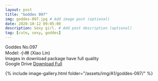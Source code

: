 ```yaml
---
layout: post
title: "Goddes 097"
img: goddes-097.jpg # Add image post (optional)
date: 2020-10-12 09:05:00
description: Sexy girl. # Add post description (optional)
tag: [cute, sexy, goddes]
---
```

Goddes No.097  
Model: 小林 (Xiao Lin)                                        
Images in download package have full quality                    
Google Drive [Download Full](http://gestyy.com/erqarm)

{% include image-gallery.html folder="/assets/img/A1/goddes-097/" %}
